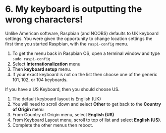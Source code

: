 # 6. My keyboard is outputting the wrong characters!

Unlike American software, Raspbian (and NOOBS) defaults to UK keyboard settings. You were given the opportunity to change location settings the first time you started Raspbian, with the `raspi-config` menu.

1. To get the menu back in Raspbian OS, open a terminal window and type `sudo raspi-config`
1. Select **Internationalization** menu
1. Then **keyboard setup** menu.
1. If your exact keyboard is not on the list then choose one of the generic 101, 102, or 104 keyboards. 

If you have a US Keyboard, then you should choose US.

1. The default keyboard layout is English (UK)
1. You will need to scroll down and select **Other** to get back to the **Country of Origin** menu
1. From Country of Origin menu, select **English (US)**
1. From Keyboard Layout menu, scroll to top of list and select **English (US)**. 
1. Complete the other menus then reboot.
